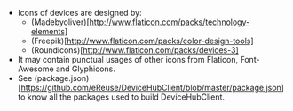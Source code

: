 - Icons of devices are designed by:
  - (Madebyoliver)[http://www.flaticon.com/packs/technology-elements]
  - (Freepik)[http://www.flaticon.com/packs/color-design-tools]
  - (Roundicons)[http://www.flaticon.com/packs/devices-3]
- It may contain punctual usages of other icons from Flaticon, Font-Awesome and Glyphicons.
- See (package.json)[https://github.com/eReuse/DeviceHubClient/blob/master/package.json] to know all the packages
used to build DeviceHubClient.
